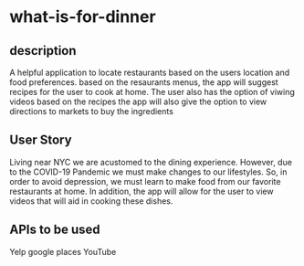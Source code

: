 # what-is-for-dinner
## description
A helpful application to locate restaurants based on the users location and food preferences.
based on the resaurants menus, the app will suggest recipes for the user to cook at home.
The user also has the option of viwing videos based on the recipes
the app will also give the option to view directions to markets to buy the ingredients

## User Story
Living near NYC we are acustomed to the dining experience. However, due to the COVID-19 Pandemic we must make changes to our lifestyles. So, in order to avoid depression, we must learn to make food from our favorite restaurants at home. In addition, the app will allow for the user to view videos that will aid in cooking these dishes.

## APIs to be used
Yelp
google places
YouTube

